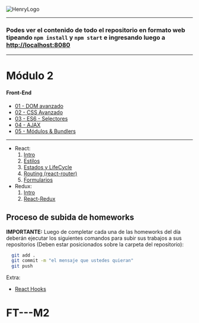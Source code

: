 ![HenryLogo](https://d31uz8lwfmyn8g.cloudfront.net/Assets/logo-henry-white-lg.png)

---

### Podes ver el contenido de todo el repositorio en formato web tipeando `npm install` y `npm start` e ingresando luego a <http://localhost:8080>

---

# Módulo 2

#### Front-End

<div class="hide">

- [01 - DOM avanzado](./01-DOM)
- [02 - CSS Avanzado](./02-CSS)
- [03 - ES6 - Selectores](./03-ES6)
- [04 - AJAX](./04-Ajax)
- [05 - Módulos & Bundlers](./05-Bundlers)

---

- React:
    1. [Intro](./06-React-Intro)
    2. [Estilos](./07-React-Estilos)
    3. [Estados y LifeCycle](./08-React-Estado-LifeCycle)
    4. [Routing (react-router)](./09-React-Routing)
    5. [Formularios](./10-React-Forms)
- Redux:
    1. [Intro](./11-Redux)
    2. [React-Redux](./12-React-Redux)

</div>

## Proceso de subida de homeworks

__IMPORTANTE:__ Luego de completar cada una de las homeworks del día deberán ejecutar los siguientes comandos para subir sus trabajos a sus repositorios (Deben estar posicionados sobre la carpeta del repositorio):

```bash
  git add . 
  git commit -m "el mensaje que ustedes quieran"
  git push
```

Extra:

- [React Hooks](./13-React-Hooks)
# FT---M2
